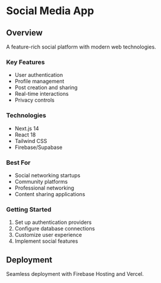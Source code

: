 # Social Media App
## Overview
A feature-rich social platform with modern web technologies.

### Key Features
- User authentication
- Profile management
- Post creation and sharing
- Real-time interactions
- Privacy controls

### Technologies
- Next.js 14
- React 18
- Tailwind CSS
- Firebase/Supabase

### Best For
- Social networking startups
- Community platforms
- Professional networking
- Content sharing applications

### Getting Started
1. Set up authentication providers
2. Configure database connections
3. Customize user experience
4. Implement social features

## Deployment
Seamless deployment with Firebase Hosting and Vercel.
